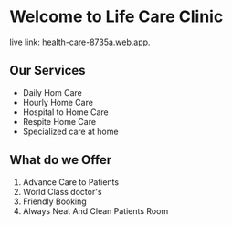 # Welcome to  Life Care Clinic

live link:  [health-care-8735a.web.app](https://health-care-8735a.web.app/).

## Our Services 
*  Daily Hom Care
* Hourly Home Care
* Hospital to Home Care
* Respite Home Care
* Specialized care at home

## What do we Offer
1. Advance Care to Patients
2. World Class doctor's
3. Friendly Booking
4. Always Neat And Clean Patients Room